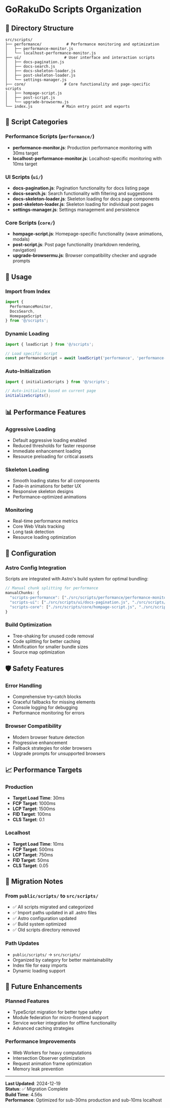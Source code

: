 # GoRakuDo Scripts Organization

## 📁 Directory Structure

```
src/scripts/
├── performance/           # Performance monitoring and optimization
│   ├── performance-monitor.js
│   └── localhost-performance-monitor.js
├── ui/                   # User interface and interaction scripts
│   ├── docs-pagination.js
│   ├── docs-search.js
│   ├── docs-skeleton-loader.js
│   ├── post-skeleton-loader.js
│   └── settings-manager.js
├── core/                 # Core functionality and page-specific scripts
│   ├── hompage-script.js
│   ├── post-script.js
│   └── upgrade-browsermu.js
└── index.js             # Main entry point and exports
```

## 🎯 Script Categories

### **Performance Scripts** (`performance/`)
- **performance-monitor.js**: Production performance monitoring with 30ms target
- **localhost-performance-monitor.js**: Localhost-specific monitoring with 10ms target

### **UI Scripts** (`ui/`)
- **docs-pagination.js**: Pagination functionality for docs listing page
- **docs-search.js**: Search functionality with filtering and suggestions
- **docs-skeleton-loader.js**: Skeleton loading for docs page components
- **post-skeleton-loader.js**: Skeleton loading for individual post pages
- **settings-manager.js**: Settings management and persistence

### **Core Scripts** (`core/`)
- **hompage-script.js**: Homepage-specific functionality (wave animations, modals)
- **post-script.js**: Post page functionality (markdown rendering, navigation)
- **upgrade-browsermu.js**: Browser compatibility checker and upgrade prompts

## 🚀 Usage

### **Import from Index**
```javascript
import { 
  PerformanceMonitor, 
  DocsSearch, 
  HomepageScript 
} from '@/scripts';
```

### **Dynamic Loading**
```javascript
import { loadScript } from '@/scripts';

// Load specific script
const performanceScript = await loadScript('performance', 'performance-monitor');
```

### **Auto-Initialization**
```javascript
import { initializeScripts } from '@/scripts';

// Auto-initialize based on current page
initializeScripts();
```

## 📊 Performance Features

### **Aggressive Loading**
- Default aggressive loading enabled
- Reduced thresholds for faster response
- Immediate enhancement loading
- Resource preloading for critical assets

### **Skeleton Loading**
- Smooth loading states for all components
- Fade-in animations for better UX
- Responsive skeleton designs
- Performance-optimized animations

### **Monitoring**
- Real-time performance metrics
- Core Web Vitals tracking
- Long task detection
- Resource loading optimization

## 🔧 Configuration

### **Astro Config Integration**
Scripts are integrated with Astro's build system for optimal bundling:

```javascript
// Manual chunk splitting for performance
manualChunks: {
  "scripts-performance": ["./src/scripts/performance/performance-monitor.js"],
  "scripts-ui": ["./src/scripts/ui/docs-pagination.js", "./src/scripts/ui/docs-search.js"],
  "scripts-core": ["./src/scripts/core/hompage-script.js", "./src/scripts/core/post-script.js"],
}
```

### **Build Optimization**
- Tree-shaking for unused code removal
- Code splitting for better caching
- Minification for smaller bundle sizes
- Source map optimization

## 🛡️ Safety Features

### **Error Handling**
- Comprehensive try-catch blocks
- Graceful fallbacks for missing elements
- Console logging for debugging
- Performance monitoring for errors

### **Browser Compatibility**
- Modern browser feature detection
- Progressive enhancement
- Fallback strategies for older browsers
- Upgrade prompts for unsupported browsers

## 📈 Performance Targets

### **Production**
- **Target Load Time**: 30ms
- **FCP Target**: 1000ms
- **LCP Target**: 1500ms
- **FID Target**: 100ms
- **CLS Target**: 0.1

### **Localhost**
- **Target Load Time**: 10ms
- **FCP Target**: 500ms
- **LCP Target**: 750ms
- **FID Target**: 50ms
- **CLS Target**: 0.05

## 🔄 Migration Notes

### **From `public/scripts/` to `src/scripts/`**
- ✅ All scripts migrated and categorized
- ✅ Import paths updated in all .astro files
- ✅ Astro configuration updated
- ✅ Build system optimized
- ✅ Old scripts directory removed

### **Path Updates**
- `public/scripts/` → `src/scripts/`
- Organized by category for better maintainability
- Index file for easy imports
- Dynamic loading support

## 🎯 Future Enhancements

### **Planned Features**
- TypeScript migration for better type safety
- Module federation for micro-frontend support
- Service worker integration for offline functionality
- Advanced caching strategies

### **Performance Improvements**
- Web Workers for heavy computations
- Intersection Observer optimization
- Request animation frame optimization
- Memory leak prevention

---

**Last Updated**: 2024-12-19  
**Status**: ✅ Migration Complete  
**Build Time**: 4.56s  
**Performance**: Optimized for sub-30ms production and sub-10ms localhost
